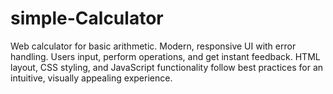 # simple-Calculator
Web calculator for basic arithmetic. Modern, responsive UI with error handling. Users input, perform operations, and get instant feedback. HTML layout, CSS styling, and JavaScript functionality follow best practices for an intuitive, visually appealing experience.

